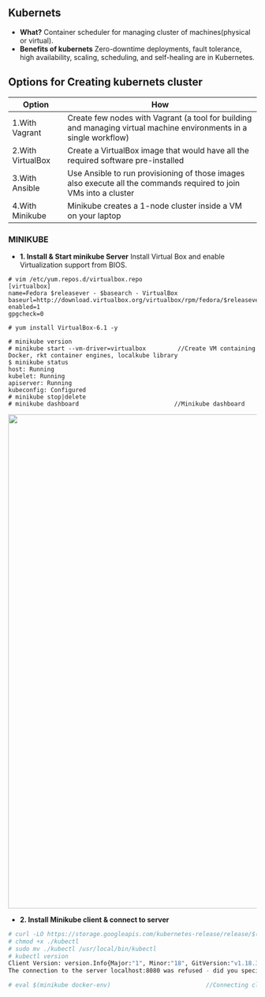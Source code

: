 ## Kubernets
- **What?** Container scheduler for managing cluster of machines(physical or virtual).
- **Benefits of kubernets** Zero-downtime deployments, fault tolerance, high availability, scaling, scheduling, and self-healing are in Kubernetes.
    
## Options for Creating kubernets cluster

|Option|How|
|---|---|
|1.With Vagrant| Create few nodes with Vagrant (a tool for building and managing virtual machine environments in a single workflow)|
|2.With VirtualBox| Create a VirtualBox image that would have all the required software pre-installed|
|3.With Ansible|Use Ansible to run provisioning of those images also execute all the commands required to join VMs into a cluster|
|4.With Minikube|Minikube creates a 1-node cluster inside a VM on your laptop|

### MINIKUBE
- **1. Install & Start minikube Server** Install Virtual Box and enable Virtualization support from BIOS.
```shell
# vim /etc/yum.repos.d/virtualbox.repo
[virtualbox]
name=Fedora $releasever - $basearch - VirtualBox
baseurl=http://download.virtualbox.org/virtualbox/rpm/fedora/$releasever/$basearch
enabled=1
gpgcheck=0

# yum install VirtualBox-6.1 -y

# minikube version
# minikube start --vm-driver=virtualbox         //Create VM containing Docker, rkt container engines, localkube library
$ minikube status
host: Running
kubelet: Running
apiserver: Running
kubeconfig: Configured
# minikube stop|delete
# minikube dashboard                           //Minikube dashboard
```

<img src="https://i.ibb.co/MRF7WHt/Screenshot-from-2020-06-06-13-19-57.png" width=1000 />

- **2. Install Minikube client & connect to server**
```bash
# curl -LO https://storage.googleapis.com/kubernetes-release/release/$(curl -s https://storage.googleapis.com/kubernetes-release/release/stable.txt)/bin/linux/amd64/kubectl
# chmod +x ./kubectl
# sudo mv ./kubectl /usr/local/bin/kubectl
# kubectl version
Client Version: version.Info{Major:"1", Minor:"18", GitVersion:"v1.18.3", GitCommit:"2e7996e3e2712684bc73f0dec0200d64eec7fe40", GitTreeState:"clean", BuildDate:"2020-05-20T12:52:00Z", GoVersion:"go1.13.9", Compiler:"gc", Platform:"linux/amd64"}
The connection to the server localhost:8080 was refused - did you specify the right host or port?

# eval $(minikube docker-env)                           //Connecting client with minikube server
```
